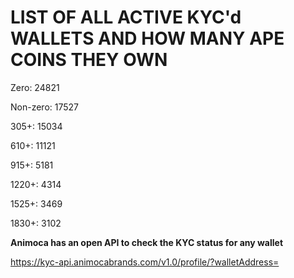 # LIST OF ALL ACTIVE KYC'd WALLETS AND HOW MANY APE COINS THEY OWN

Zero: 24821

Non-zero: 17527

305+: 15034

610+: 11121

915+: 5181

1220+: 4314

1525+: 3469

1830+: 3102

**Animoca has an open API to check the KYC status for any wallet**

https://kyc-api.animocabrands.com/v1.0/profile/?walletAddress=